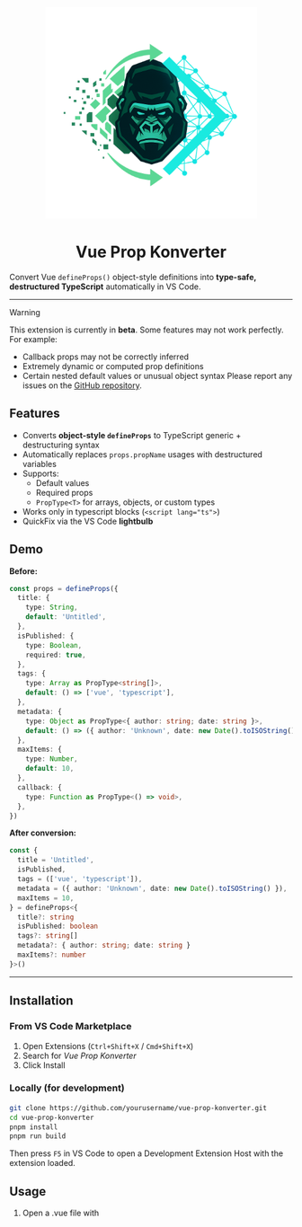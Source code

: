 <p align="center">
  <img src="./resources/icon.png" width="377" alt="Vue Prop Konverter logo" />
</p>

<h1 align="center">Vue Prop Konverter</h1>

Convert Vue <code>defineProps()</code> object-style definitions into <b>type-safe, destructured TypeScript</b> automatically in VS Code.

---

> [!WARNING]
> This extension is currently in **beta**. Some features may not work perfectly. For example:
> - Callback props may not be correctly inferred
> - Extremely dynamic or computed prop definitions
> - Certain nested default values or unusual object syntax
> Please report any issues on the [GitHub repository](https://github.com/arashsheyda/vue-prop-konverter/issues).

## Features

- Converts **object-style `defineProps`** to TypeScript generic + destructuring syntax
- Automatically replaces `props.propName` usages with destructured variables
- Supports:
  - Default values
  - Required props
  - `PropType<T>` for arrays, objects, or custom types
- Works only in typescript blocks (`<script lang="ts">`)
- QuickFix via the VS Code **lightbulb**

## Demo

**Before:**

```ts
const props = defineProps({
  title: {
    type: String,
    default: 'Untitled',
  },
  isPublished: {
    type: Boolean,
    required: true,
  },
  tags: {
    type: Array as PropType<string[]>,
    default: () => ['vue', 'typescript'],
  },
  metadata: {
    type: Object as PropType<{ author: string; date: string }>,
    default: () => ({ author: 'Unknown', date: new Date().toISOString() }),
  },
  maxItems: {
    type: Number,
    default: 10,
  },
  callback: {
    type: Function as PropType<() => void>,
  },
})
```

**After conversion:**

```ts
const {
  title = 'Untitled',
  isPublished,
  tags = (['vue', 'typescript']),
  metadata = ({ author: 'Unknown', date: new Date().toISOString() }),
  maxItems = 10,
} = defineProps<{
  title?: string
  isPublished: boolean
  tags?: string[]
  metadata?: { author: string; date: string }
  maxItems?: number
}>()
```

---

## Installation

### From VS Code Marketplace

1. Open Extensions (`Ctrl+Shift+X` / `Cmd+Shift+X`)
2. Search for *Vue Prop Konverter*
3. Click Install

### Locally (for development)

```bash
git clone https://github.com/yourusername/vue-prop-konverter.git
cd vue-prop-konverter
pnpm install
pnpm run build
```

Then press `F5` in VS Code to open a Development Extension Host with the extension loaded.

## Usage

1. Open a .vue file with <script setup lang="ts">
2. Place your cursor over a defineProps() object-style declaration
3. Click the lightbulb or press Ctrl+. / Cmd+.
4. Select "Replace defineProps() with type-safe variant and update usage"
5. The props will be converted automatically

## Requirements

- VS Code 1.90+
- Vue 3 with <script setup lang="ts">
- TypeScript installed in your project

## Extension Settings

No additional settings required — works out of the box.

## Contributing

1. Fork the repo
2. Create a branch (git checkout -b feature/my-feature)
3. Make your changes & run pnpm lint and pnpm build
4. Submit a pull request

## License

[MIT © 2025 Arash Sheyda](LICENSE)